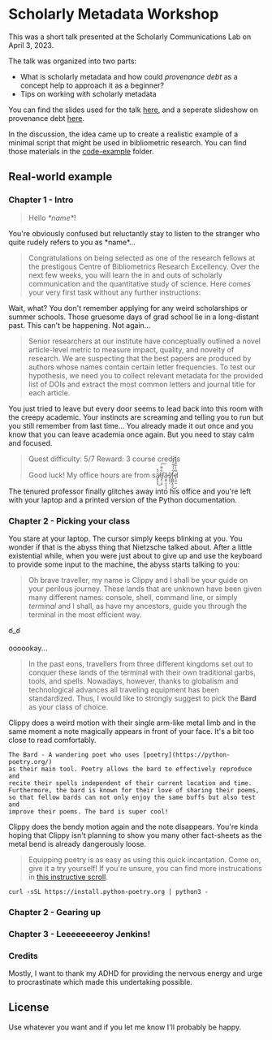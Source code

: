 # Scholarly Metadata Workshop

This was a short talk presented at the Scholarly Communications Lab on April 3, 2023.

The talk was organized into two parts:

- What is scholarly metadata and how could *provenance debt* as a concept help to approach it as a beginner?
- Tips on working with scholarly metadata

You can find the slides used for the talk [here](slides/smw_talk.ipynb), and a seperate slideshow on provenance debt [here](https://docs.google.com/presentation/d/1cQoPxYi49n4GuEHsxayrtj3S74BVRrlqRenYpteAIts/edit?usp=sharing).

In the discussion, the idea came up to create a realistic example of a minimal script that might be used in bibliometric research. You can find those materials in the [code-example](code-example/) folder.

## Real-world example

### Chapter 1 - Intro

> Hello *\*name\**!

You're obviously confused but reluctantly stay to listen to the stranger who quite rudely refers to you as \*name\*...

> Congratulations on being selected as one of the research fellows at the prestigous Centre of Bibliometrics Research Excellency. Over the next few weeks, you will learn the in and outs of scholarly communication and the quantitative study of science. Here comes your very first task without any further instructions:

Wait, what? You don't remember applying for any weird scholarships or summer schools. Those gruesome days of grad school lie in a long-distant past. This can't be happening. Not again...

> Senior researchers at our institute have conceptually outlined a novel article-level metric to measure impact, quality, and novelty of research. We are suspecting that the best papers are produced by authors whose names contain certain letter frequencies. To test our hypothesis, we need you to collect relevant metadata for the provided list of DOIs and extract the most common letters and journal title for each article.

You just tried to leave but every door seems to lead back into this room with the creepy academic. Your instincts are screaming and telling you to run but you still remember from last time... You already made it out once and you know that you can leave academia once again. But you need to stay calm and focused.

> Quest difficulty: 5/7
> Reward: 3 course credits
>
> Good luck! My office hours are from sä̸̬̙̟͓́̽͜ď̵̡̟̠͈͋̂̅͑͠ã̶̧̪̩͎̟̖̘ŝ̸̥͓̖ͅf̵̭̳̳͙̤̘͋̾́͊̊̀͐͜d̷̨͈̰̮͌̀͐̏͊̐̓͑ 

The tenured professor finally glitches away into his office and you're left with your laptop and a printed version of the Python documentation.

### Chapter 2 - Picking your class

You stare at your laptop. The cursor simply keeps blinking at you. You wonder if that is the abyss thing that Nietzsche talked about. After a little existential while, when you were just about to give up and use the keyboard to provide some input to the machine, the abyss starts talking to you:

> Oh brave traveller, my name is Clippy and I shall be your guide on your perilous journey. These lands that are unknown have been given many different names: console, shell, command line, or simply *terminal* and I shall, as have my ancestors, guide you through the terminal in the most efficient way.

ఠ_ఠ

oooookay...

> In the past eons, travellers from three different kingdoms set out to conquer these lands of the terminal with their own traditional garbs, tools, and spells. Nowadays, however, thanks to globalism and technological advances all traveling equipment has been standardized. Thus, I would like to strongly suggest to pick the **Bard** as your class of choice.

Clippy does a weird motion with their single arm-like metal limb and in the same moment a note magically appears in front of your face. It's a bit too close to read comfortably.

```
The Bard - A wandering poet who uses [poetry](https://python-poetry.org/)
as their main tool. Poetry allows the bard to effectively reproduce and 
recite their spells independent of their current location and time. 
Furthermore, the bard is known for their love of sharing their poems, 
so that fellow bards can not only enjoy the same buffs but also test and
improve their poems. The bard is super cool!
```

Clippy does the bendy motion again and the note disappears. You're kinda hoping that Clippy isn't planning to show you many other fact-sheets as the metal bend is already dangerously loose.

> Equipping poetry is as easy as using this quick incantation. Come on, give it a try yourself! If you're unsure, you can find more instrucations in [this instructive scroll](https://python-poetry.org/docs/#installation).

```
curl -sSL https://install.python-poetry.org | python3 -
```

### Chapter 2 - Gearing up

### Chapter 3 - Leeeeeeeeroy Jenkins!

### Credits

Mostly, I want to thank my ADHD for providing the nervous energy and urge to procrastinate which made this undertaking possible.

## License

Use whatever you want and if you let me know I'll probably be happy.